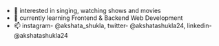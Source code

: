 - 👀 interested in singing, watching shows and movies
- 🌱 currently learning Frontend & Backend Web Development
- 📫 instagram- @akshata_shukla, twitter- @akshatashukla24, linkedin- @akshatashukla24 
